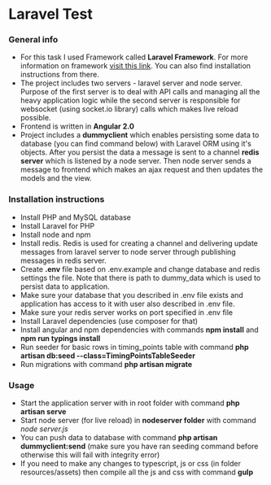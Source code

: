 # Laravel Test

### General info
- For this task I used Framework called **Laravel Framework**. For more information on framework [visit this link](https://laravel.com). You can also find installation instructions from there.
- The project includes two servers - laravel server and node server. Purpose of the first server is to deal with API calls and managing all the heavy application logic while the second server is responsible for websocket (using socket.io library) calls which makes live reload possible.
- Frontend is written in **Angular 2.0**
- Project includes a **dummyclient** which enables persisting some data to database (you can find command below) with Laravel ORM using it's objects. After you persist the data a message is sent to a channel **redis server** which is listened by a node server. Then node server sends a message to frontend which makes an ajax request and then updates the models and the view.

### Installation instructions
- Install PHP and MySQL database
- Install Laravel for PHP
- Install node and npm
- Install redis. Redis is used for creating a channel and delivering update messages from laravel server to node server through publishing messages in redis server.
- Create **.env** file based on .env.example and change database and redis settings the file. Note that there is path to dummy_data which is used to persist data to application.
- Make sure your database that you described in .env file exists and application has access to it with user also described in .env file.
- Make sure your redis server works on port specified in .env file
- Install Laravel dependencies (use composer for that)
- Install angular and npm dependencies with commands **npm install** and **npm run typings install**
- Run seeder for basic rows in timing_points table with command **php artisan db:seed --class=TimingPointsTableSeeder**
- Run migrations with command **php artisan migrate**

### Usage
- Start the application server with in root folder with command **php artisan serve**
- Start node server (for live reload) in **nodeserver folder** with command *node server.js*
- You can push data to database with command **php artisan dummyclient:send** (make sure you have ran seeding command before otherwise this will fail with integrity error)
- If you need to make any changes to typescript, js or css (in folder resources/assets) then compile all the js and css with command **gulp**
